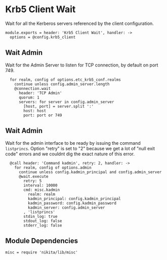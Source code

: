 
# Krb5 Client Wait

Wait for all the Kerberos servers referenced by the client configuration.

    module.exports = header: 'Krb5 Client Wait', handler: ->
      options = @config.krb5_client

## Wait Admin

Wait for the Admin Server to listen for TCP connection, by default on port 749.

      for realm, config of options.etc_krb5_conf.realms
        continue unless config.admin_server.length
        @connection.wait
          header: 'TCP Admin'
          quorum: 1
          servers: for server in config.admin_server
            [host, port] = server.split ':'
            host: host
            port: port or 749

## Wait Admin

Wait for the admin interface to be ready by issuing the command `listprincs`.
Option "retry" is set to "2" because we get a lot of "null exit code" errors
and we couldnt dig the exact nature of this error.

      @call header: 'Command kadmin', retry: 2, handler: ->
        for realm, config of options.admin
          continue unless config.kadmin_principal and config.admin_server
          @wait.execute 
            retry: 5
            interval: 10000
            cmd: misc.kadmin
              realm: realm
              kadmin_principal: config.kadmin_principal
              kadmin_password: config.kadmin_password
              kadmin_server: config.admin_server
            , 'listprincs'
            stdin_log: true
            stdout_log: false
            stderr_log: false

## Module Dependencies

    misc = require 'nikita/lib/misc'
